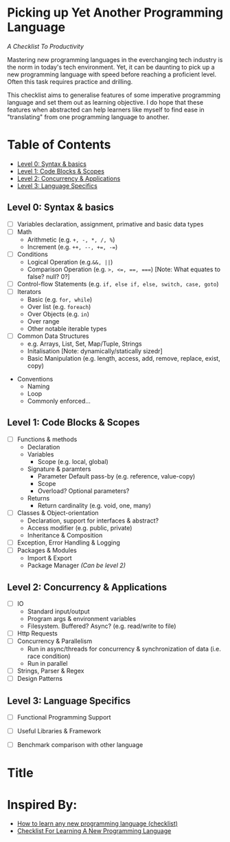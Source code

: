 # Picking up Yet Another Programming Language
*A Checklist To Productivity*

Mastering new programming languages in the everchanging tech industry is the norm in today's tech environment. Yet, it can be daunting to pick up a new programming language with speed before reaching a proficient level. Often this task requires practice and drilling. 

This checklist aims to generalise features of some imperative programming language and set them out as learning objective. I do hope that these features when abstracted can help learners like myself to find ease in "translating" from one programming language to another. 

# Table of Contents
- [Level 0: Syntax & basics](#level-0-syntax--basics)
- [Level 1: Code Blocks & Scopes](#level-1-code-blocks--scopes)
- [Level 2: Concurrency & Applications](#level-2-concurrency--applications)
- [Level 3: Language Specifics](#level-3-language-specifics)

## Level 0: Syntax & basics
- [ ] Variables declaration, assignment, primative and basic data types
- [ ] Math
  - Arithmetic (e.g. `+, -, *, /, %`)
  - Increment (e.g. `++, --, +=, -=`)
- [ ] Conditions
  - Logical Operation (e.g.`&&, ||`)
  - Comparison Operation (e.g. `>, <=, ==, ===`) [Note: What equates to false? null? 0?]
- [ ] Control-flow Statements (e.g. `if, else if, else, switch, case, goto`)
- [ ] Iterators
  - Basic (e.g. `for, while`)
  - Over list (e.g. `foreach`)
  - Over Objects (e.g. `in`)
  - Over range    
  - Other notable iterable types
- [ ] Common Data Structures
  - e.g. Arrays, List, Set, Map/Tuple, Strings
  - Initalisation [Note: dynamically/statically sizedr]
  - Basic Manipulation (e.g. length, access, add, remove, replace, exist, copy)
- Conventions
  - Naming
  - Loop
  - Commonly enforced...


## Level 1: Code Blocks & Scopes
- [ ] Functions & methods
  - Declaration
  - Variables
    - Scope (e.g. local, global)
  - Signature & paramters
    - Parameter Default pass-by (e.g. reference, value-copy)
    - Scope    
    - Overload? Optional parameters?    
  - Returns
    - Return cardinality (e.g. void, one, many)
- [ ] Classes & Object-orientation
  - Declaration, support for interfaces & abstract?
  - Access modifier (e.g. public, private)
  - Inheritance & Composition
- [ ] Exception, Error Handling & Logging
- [ ] Packages & Modules
  - Import & Export
  - Package Manager *(Can be level 2)*

## Level 2: Concurrency & Applications
 - [ ] IO
   - Standard input/output
   - Program args & environment variables
   - Filesystem. Buffered? Async? (e.g. read/write to file)
 - [ ] Http Requests
 - [ ] Concurrency & Parallelism
   - Run in async/threads for concurrency & synchronization of data (i.e. race condition)
   - Run in parallel
 - [ ] Strings, Parser & Regex
 - [ ] Design Patterns

## Level 3: Language Specifics
 - [ ] Functional Programming Support
 - [ ] Useful Libraries & Framework
 - [ ] Benchmark comparison with other language


# Title

# Inspired By:
- [How to learn any new programming language (checklist)](http://blog.dbain.com/2007/10/how-to-learn-any-new-programming.html)
- [Checklist For Learning A New Programming Language](https://medium.com/@larissafeng/checklist-for-learning-a-new-programming-language-4a2e41daeffd)
